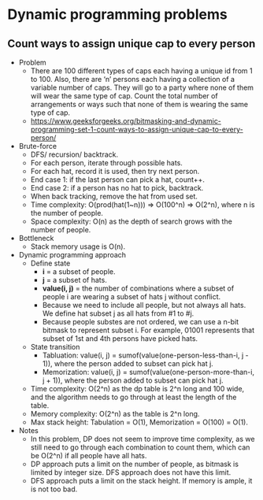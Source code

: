 # Dynamic programming problems

## Count ways to assign unique cap to every person
* Problem
    * There are 100 different types of caps each having a unique id from 1 to 100. Also, there are ‘n’ persons each having a collection of a variable number of caps. They will go to a party where none of them will wear the same type of cap. Count the total number of arrangements or ways such that none of them is wearing the same type of cap.
    * https://www.geeksforgeeks.org/bitmasking-and-dynamic-programming-set-1-count-ways-to-assign-unique-cap-to-every-person/
* Brute-force
    * DFS/ recursion/ backtrack.
    * For each person, iterate through possible hats.
    * For each hat, record it is used, then try next person.
    * End case 1: if the last person can pick a hat, count++.
    * End case 2: if a person has no hat to pick, backtrack.
    * When back tracking, remove the hat from used set.
    * Time complexity: O(prod(hat(1~n))) => O(100^n) => O(2^n), where n is the number of people.
    * Space complexity: O(n) as the depth of search grows with the number of people.
* Bottleneck
    * Stack memory usage is O(n).
* Dynamic programming approach
    * Define state
        * __i__ = a subset of people.
        * __j__ = a subset of hats.
        * __value(i, j)__ = the number of combinations where a subset of people i are wearing a subset of hats j without conflict.
        * Because we need to include all people, but not always all hats. We define hat subset j as all hats from #1 to #j.
        * Because people substes are not ordered, we can use a n-bit bitmask to represent subset i. For example, 01001 represents that subset of 1st and 4th persons have picked hats.
    * State transition
        * Tabluation: value(i, j) = sumof(value(one-person-less-than-i, j - 1)), where the person added to subset can pick hat j.
        * Memorization: value(i, j) = sumof(value(one-person-more-than-i, j + 1)), where the person added to subset can pick hat j.
    * Time complexity: O(2^n) as the dp table is 2^n long and 100 wide, and the algorithm needs to go through at least the length of the table.
    * Memory complexity: O(2^n) as the table is 2^n long.
    * Max stack height: Tabulation = O(1), Memorization = O(100) = O(1).
* Notes
    * In this problem, DP does not seem to improve time complexity, as we still need to go through each combination to count them, which can be O(2^n) if all people have all hats.
    * DP approach puts a limit on the number of people, as bitmask is limited by integer size. DFS approach does not have this limit.
    * DFS approach puts a limit on the stack height. If memory is ample, it is not too bad.
